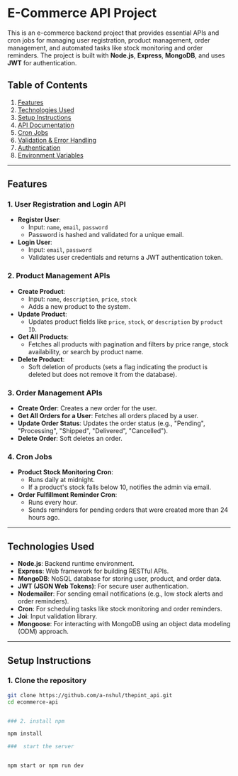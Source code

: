 # E-Commerce API Project

This is an e-commerce backend project that provides essential APIs and cron jobs for managing user registration, product management, order management, and automated tasks like stock monitoring and order reminders. The project is built with **Node.js**, **Express**, **MongoDB**, and uses **JWT** for authentication.

## Table of Contents
1. [Features](#features)
2. [Technologies Used](#technologies-used)
3. [Setup Instructions](#setup-instructions)
4. [API Documentation](#api-documentation)
5. [Cron Jobs](#cron-jobs)
6. [Validation & Error Handling](#validation--error-handling)
7. [Authentication](#authentication)
8. [Environment Variables](#environment-variables)

---

## Features

### 1. **User Registration and Login API**
- **Register User**:
  - Input: `name`, `email`, `password`
  - Password is hashed and validated for a unique email.
- **Login User**:
  - Input: `email`, `password`
  - Validates user credentials and returns a JWT authentication token.

### 2. **Product Management APIs**
- **Create Product**:
  - Input: `name`, `description`, `price`, `stock`
  - Adds a new product to the system.
- **Update Product**:
  - Updates product fields like `price`, `stock`, or `description` by `product ID`.
- **Get All Products**:
  - Fetches all products with pagination and filters by price range, stock availability, or search by product name.
- **Delete Product**:
  - Soft deletion of products (sets a flag indicating the product is deleted but does not remove it from the database).

### 3. **Order Management APIs**
- **Create Order**: Creates a new order for the user.
- **Get All Orders for a User**: Fetches all orders placed by a user.
- **Update Order Status**: Updates the order status (e.g., "Pending", "Processing", "Shipped", "Delivered", "Cancelled").
- **Delete Order**: Soft deletes an order.

### 4. **Cron Jobs**
- **Product Stock Monitoring Cron**:
  - Runs daily at midnight.
  - If a product's stock falls below 10, notifies the admin via email.
- **Order Fulfillment Reminder Cron**:
  - Runs every hour.
  - Sends reminders for pending orders that were created more than 24 hours ago.

---

## Technologies Used

- **Node.js**: Backend runtime environment.
- **Express**: Web framework for building RESTful APIs.
- **MongoDB**: NoSQL database for storing user, product, and order data.
- **JWT (JSON Web Tokens)**: For secure user authentication.
- **Nodemailer**: For sending email notifications (e.g., low stock alerts and order reminders).
- **Cron**: For scheduling tasks like stock monitoring and order reminders.
- **Joi**: Input validation library.
- **Mongoose**: For interacting with MongoDB using an object data modeling (ODM) approach.

---

## Setup Instructions

### 1. Clone the repository

```bash
git clone https://github.com/a-nshul/thepint_api.git
cd ecommerce-api


### 2. install npm 

npm install 

###  start the server 


npm start or npm run dev
